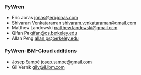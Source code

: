 ### PyWren

* Eric Jonas <jonas@ericjonas.com>
* Shivaram Venkataraman <shivaram.venkataraman@gmail.com>
* Matthew Landowski <matthew.landowski@gmail.com>
* Qifan Pu <qifan@cs.berkeley.edu>
* Allan Peng <allan.p@berkeley.edu>

### PyWren-IBM-Cloud additions

* Josep Sampé <josep.sampe@gmail.com>
* Gil Vernik <gilv@il.ibm.com>